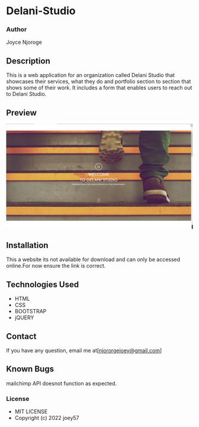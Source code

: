 # Delani-Studio
### Author
Joyce Njoroge
## Description
This is a web application for an organization called Delani Studio that showcases their services, what they do and portfolio section to section that shows some of their work. It includes a form that enables users to reach out to Delani Studio.
## Preview
![preview!](assets/screenshot.png)

## Installation
This a website its not available for download and can only be accessed online.For now ensure the link is correct.

## Technologies Used
* HTML
* CSS
* BOOTSTRAP
* jQUERY

## Contact
If you have any question, email me at[njororgejoey@gmail.com]

## Known Bugs
mailchimp API doesnot function as expected.

### License
* MIT LICENSE
* Copyright (c) 2022 joey57




